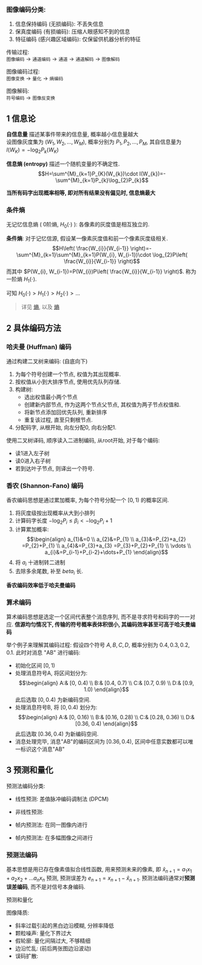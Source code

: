 ### 图像编码分类:

1. 信息保持编码 (无损编码): 不丢失信息
2. 保真度编码 (有损编码): 压缩人眼感知不到的信息
3. 特征编码 (感兴趣区域编码): 仅保留供机器分析的特征

传输过程:  
`图像编码` -> `通道编码` -> `通道` -> `通道解码` -> `图像解码`

图像编码过程:  
`图像变换` -> `量化` -> `熵编码`

图像解码:  
`符号编码` -> `图像反变换`

## 1 信息论

**自信息量** 描述某事件带来的信息量, 概率越小信息量越大  
设图像灰度集为 $(W_{1},W_{2},\dots,W_{M})$, 概率分别为 $P_{1}, P_{2}, \dots, P_{M}$, 其自信息量为 $I(W_{K})=-\log_{2}P_{k}(W_{K})$

**信息熵 (entropy)** 描述一个随机变量的不确定性.  
$$H=\sum^{M}_{k=1}P_{K}(W_{k})\cdot I(W_{k})=-\sum^{M}_{k=1}P_{k}\log_{2}P_{k}$$

**当所有码字出现概率相等, 即对所有结果没有偏见时, 信息熵最大**

### 条件熵

无记忆信息熵 ( 0阶熵, $H_{0}(\cdot)$ ): 各像素的灰度值是相互独立的.

**条件熵**: 对于记忆信源, 假设某一像素灰度值和前一个像素灰度级相关.
$$H\left( \frac{W_{i}}{W_{i-1}} \right)=-\sum^{M}_{k=1}\sum^{M}_{k=1}P(W_{i}, W_{i-1})\cdot \log_{2}P\left( \frac{W_{i}}{W_{i-1}} \right)$$
而其中 $P(W_{i}, W_{i-1})=P(W_{i})P\left( \frac{W_{i}}{W_{i-1}} \right)$. 称为一阶熵 $H_{1}(\cdot)$. 

可知 $H_{0}(\cdot)>H_{1}(\cdot)>H_{2}(\cdot)>\dots$

> 详见 [熵](../../离散数学/信息论/编码.md), 以及 [熵](../../离散数学/信息论/熵.md)

## 2 具体编码方法

### 哈夫曼 (Huffman) 编码

通过构建二叉树来编码: (自底向下)
1. 为每个符号创建一个节点, 权值为其出现概率.
2. 按权值从小到大排序节点, 使用优先队列存储.
3. 构建树:
	- 选出权值最小两个节点
	- 创建新内部节点, 作为这两个节点父节点, 其权值为两子节点权值和.
	- 将新节点添加回优先队列, 重新排序
	- 重复该过程, 直至只剩根节点.
4. 分配码字, 从根开始, 向左分配0, 向右分配1.

使用二叉树译码, 顺序读入二进制编码, 从root开始, 对于每个编码:
- 读1进入左子树
- 读0进入右子树
- 若到达叶子节点, 则译出一个符号.

### 香农 (Shannon-Fano) 编码

香农编码思想是通过累加概率, 为每个符号分配一个 $[0,1)$ 的概率区间.

1. 将灰度级按出现概率从大到小排列
2. 计算码字长度 $-\log_{2}P_{i} \le \beta_{i}<-\log_{2}P_{i}+1$
3. 计算累加概率: $$\begin{align}
a_{1}&=0 \\
a_{2}&=P_{1} \\
a_{3}&=P_{2}+a_{2} =P_{2}+P_{1} \\
a_{4}&=P_{3}+a_{3} =P_{3}+P_{2}+P_{1} \\
\vdots \\
a_{i}&=P_{i-1}+P_{i-2}+\dots+P_{1}
\end{align}$$
4. 将 $a_{i}$ 十进制转二进制
5. 去除多余尾数, 补至 $beta_{i}$ 长.

**香农编码效率低于哈夫曼编码**

### 算术编码

算术编码思想是选定一个区间代表整个消息序列, 而不是寻求符号和码字的一一对应. **信源均匀情况下, 传输的符号概率表体积很小, 其编码效率甚至可高于哈夫曼编码**

举个例子来理解其编码过程: 假设四个符号 $A, B, C, D$, 概率分别为 $0.4, 0.3, 0.2, 0.1$. 此时对消息 "AB" 进行编码:
- 初始化区间 $[0, 1)$
- 处理消息符号A, 将区间划分为:$$\begin{align}
A:& [0, 0.4) \\
B:& [0.4, 0.7)  \\
C:& [0.7, 0.9)  \\
D:& [0.9, 1.0)
\end{align}$$ 此后选取 $[0, 0.4)$ 为新编码空间.
- 处理消息符号B, 将 $[0, 0.4)$ 划分为:$$\begin{align}
A:& [0, 0.16) \\
B:& [0.16, 0.28)  \\
C:& [0.28, 0.36) \\
D:& [0.36, 0.4)
\end{align}$$ 此后选取 $[0.36, 0.4)$ 为新编码空间.
- 消息处理完毕, 消息"AB"的编码区间为 $[0.36, 0.4)$, 区间中任意实数都可以唯一标识这个消息"AB"


## 3 预测和量化

预测法编码分类:
- 线性预测: 差值脉冲编码调制法 (DPCM)
- 非线性预测:

- 帧内预测法: 在同一图像内进行
- 帧内预测法: 在多幅图像之间进行

### 预测法编码

基本思想是用已存在像素值拟合线性函数, 用来预测未来的像素, 即 $\hat{x}_{n+1}=a_{1}x_{1}+a_{2}x_{2}+\dots a_{n}x_{n}$ 预测, 预测误差为 $e_{n+1}=x_{n+1}-\hat{x}_{n+1}$. 预测法编码通常对**预测误差编码**, 而不是对信号本身编码.


预测和量化

图像降质:
- 斜率过载引起的黑白边沿模糊, 分辨率降低
- 颗粒噪声: 量化下界过大
- 假轮廓: 量化间隔过大, 不够精细
- 边沿忙乱: (前后两张图边沿波动) 
- 误码扩散: 